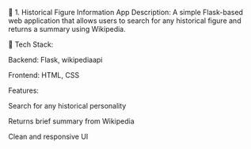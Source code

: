 📘 1. Historical Figure Information App
Description:
A simple Flask-based web application that allows users to search for any historical figure and returns a summary using Wikipedia.

🔧 Tech Stack:

Backend: Flask, wikipediaapi

Frontend: HTML, CSS

Features:

Search for any historical personality

Returns brief summary from Wikipedia

Clean and responsive UI
